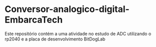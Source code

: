 # Conversor-analogico-digital-EmbarcaTech
Este repositório contém a uma atividade no estudo de ADC utilizando o rp2040 e a placa de desenvolvimento BitDogLab
